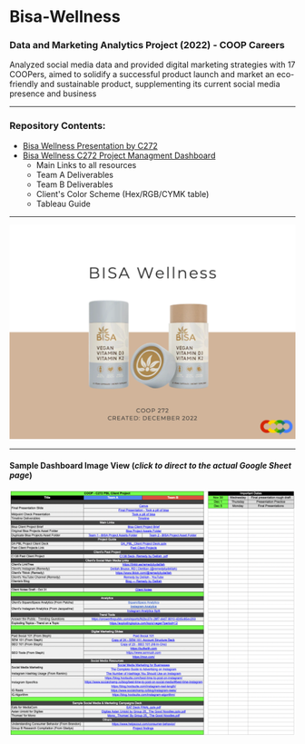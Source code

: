 # Bisa-Wellness
### Data and Marketing Analytics Project (2022) - COOP Careers

Analyzed social media data and provided digital marketing strategies with 17 COOPers, aimed to solidify a successful product launch and market an eco-friendly and sustainable product, supplementing its current social media presence and business

---
### Repository Contents:
* [Bisa Wellness Presentation by C272](https://github.com/angeloparayno/Bisa-Wellness/blob/main/Bisa-Wellness-C272.pdf)
* [Bisa Wellness C272 Project Managment Dashboard](https://github.com/angeloparayno/Bisa-Wellness/blob/main/Bisa-Wellness-Project-Dashboard-C272.xlsx)
  * Main Links to all resources
  * Team A Deliverables
  * Team B Deliverables
  * Client's Color Scheme (Hex/RGB/CYMK table)
  * Tableau Guide
---
[![](images/title-slide.png)](Bisa-Wellness-C272.pdf)

---
#### Sample Dashboard Image View (*click to direct to the actual Google Sheet page*)
[![](images/dashboard-main-page-view.png)](Bisa-Wellness-Project-Dashboard-C272.xlsx)

